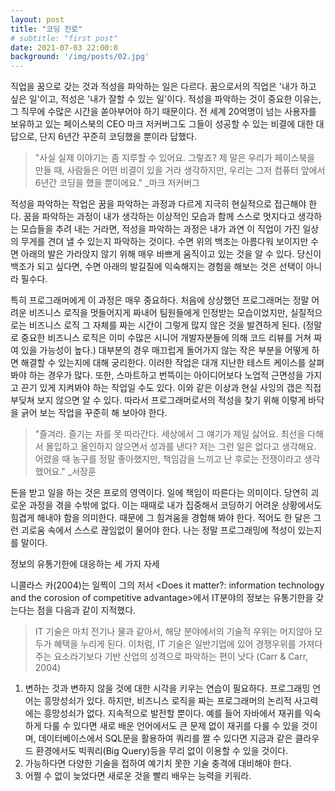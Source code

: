```yaml
---
layout: post
title: "코딩 진로"
# subtitle: "first post"
date: 2021-07-03 22:00:0
background: '/img/posts/02.jpg'
---
```

직업을 꿈으로 갖는 것과 적성을 파악하는 일은 다르다. 꿈으로서의 직업은 '내가 하고 싶은 일'이고, 적성은 '내가 잘할 수 있는 일'이다. 적성을 파악하는 것이 중요한 이유는, 그 직무에 수많은 시간을 쏟아부어야 하기 때문이다. 전 세계 20억명이 넘는 사용자를 보유하고 있는 페이스북의 CEO 마크 저커버그도 그들이 성공할 수 있는 비결에 대한 대답으로, 단지 6년간 꾸준히 코딩했을 뿐이라 답했다.

> "사실 실제 이야기는 좀 지루할 수 있어요. 그렇죠? 제 말은 우리가 페이스북을 만들 때, 사람들은 어떤 비결이 있을 거라 생각하지만, 우리는 그저 컴퓨터 앞에서 6년간 코딩을 했을 뿐이에요."
                                                                                                                         _마크 저커버그

적성을 파악하는 작업은 꿈을 파악하는 과정과 다르게 지극히 현실적으로 접근해야 한다. 꿈을 파악하는 과정이 내가 생각하는 이상적인 모습과 함께 스스로 멋지다고 생각하는 모습들을 추려 내는 거라면, 적성을 파악하는 과정은 내가 과연 이 직업이 가진 일상의 무게를 견뎌 낼 수 있는지 파악하는 것이다. 수면 위의 백조는 아름다워 보이지만 수면 아래의 발은 가라앉지 않기 위해 매우 바쁘게 움직이고 있는 것을 알 수 있다. 당신이 백조가 되고 싶다면, 수면 아래의 발길질에 익숙해지는 경험을 해보는 것은 선택이 아니라 필수다.

특히 프로그래머에게 이 과정은 매우 중요하다. 처음에 상상했던 프로그래머는 정말 어려운 비즈니스 로직을 멋들어지게 짜내어 팀원들에게 인정받는 모습이었지만, 실질적으로는 비즈니스 로직 그 자체를 짜는 시간이 그렇게 많지 않은 것을 발견하게 된다. (정말로 중요한 비즈니스 로직은 이미 수많은 시니어 개발자분들에 의해 코드 리뷰를 거쳐 짜여 있을 가능성이 높다.) 대부분의 경우 매끄럽게 돌어가지 않는 작은 부분을 어떻게 하면 해결할 수 있는지에 대해 궁리한다. 이러한 작업은 대개 지난한 테스트 케이스를 살펴봐야 하는 경우가 많다. 또한, 스마트하고 번뜩이는 아이디어보다 노업적 근면성을 가지고 끈기 있게 지켜봐야 하는 작업일 수도 있다. 이와 같은 이상과 현실 사잉의 갭은 직접 부딪쳐 보지 않으면 알 수 있다. 따라서 프로그래머로서의 적성을 찾기 위해 이렇게 바닥을 긁어 보는 작업을 꾸준히 해 보아야 한다.

> "즐겨라. 즐기는 자를 못 따라간다. 세상에서 그 얘기가 제일 싫어요. 최선을 다해서 몰입하고 올인하지 않으면서 성과를 낸다? 저는 그런 일은 없다고 생각해요. 어렸을 때 농구를 정말 좋아했지만, 책임감을 느끼고 난 후로는 전쟁이라고 생각했어요."                                                                _서장훈

돈을 받고 일을 하는 것은 프로의 영역이다. 일에 책임이 따른다는 의미이다. 당연히 괴로운 과정을 겪을 수밖에 없다. 이는 때때로 내가 집중해서 코딩하기 어려운 상황에서도 힘겹게 해내야 함을 의미한다. 때문에 그 힘겨움을 경험해 봐야 한다. 적어도 한 달은 그런 괴로움 속에서 스스로 끊임없이 물어야 한다. 나는 정말 프로그래밍에 적성이 있는지를 말이다.

정보의 유통기한에 대응하는 세 가지 자세

니콜라스 카(2004)는 일찍이 그의 저서 <Does it matter?: information technology and the corosion of competitive advantage>에서 IT분야의 정보는 유통기한을 갖는다는 점을 다음과 같이 지적했다.

> IT 기술은 마치 전기나 물과 같아서, 해당 분야에서의 기술적 우위는 머지않아 모두가 혜택을 누리게 된다. 이처럼, IT 기술은 일반기업에 있어 경쟁우위를 가져다주는 요소라기보다 기반 산업의 성격으로 파악하는 편이 낫다 (Carr & Carr, 2004)

1. 변하는 것과 변하지 않을 것에 대한 시각을 키우는 연습이 필요하다. 프로그래밍 언어는 흥망성쇠가 있다. 하지만, 비즈니스 로직을 짜는 프로그래머의 논리적 사고력에는 흥망성쇠가 없다. 지속적으로 발전할 뿐이다. 예를 들어 자바에서 재귀를 익숙하게 다룰 수 있다면 새로 배운 언어에서도 큰 문제 없이 재귀를 다룰 수 있을 것이며, 데이터베이스에서 SQL문을 활용하여 쿼리를 짤 수 있다면 지금과 같은 클라우드 환경에서도 빅쿼리(Big Query)등을 무리 없이 이용할 수 있을 것이다.
2. 가능하다면 다양한 기술을 접하여 예기치 못한 기술 충격에 대비해야 한다.
3. 어쩔 수 없이 늦었다면 새로운 것을 빨리 배우는 능력을 키워라.